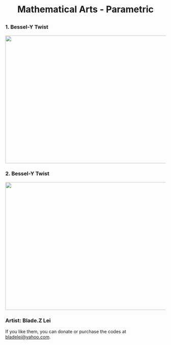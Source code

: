 # <p align="center"> Mathematical Arts - Parametric</p>

### 1. Bessel-Y Twist
<p align="center"><img src= "https://user-images.githubusercontent.com/66701331/182699530-7718ea4f-d8e8-4108-b835-58d9b10fc3cf.png" width="600" height="400" class="center"></p>

### 2. Bessel-Y Twist
<p align="center"><img src= "https://user-images.githubusercontent.com/66701331/182699530-7718ea4f-d8e8-4108-b835-58d9b10fc3cf.png" width="600" height="400" class="center"></p>


### Artist: Blade.Z Lei
If you like them, you can donate or purchase the codes at bladelei@yahoo.com.
